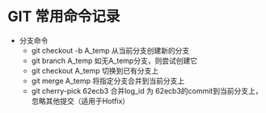 # GIT 常用命令记录

* 分支命令
    * git checkout -b A_temp 从当前分支创建新的分支
    * git branch A_temp 如无A_temp分支，则尝试创建它
    * git checkout A_temp 切换到已有分支上
    * git merge A_temp 将指定分支合并到当前分支上
    * git cherry-pick 62ecb3 合并log_id 为 62ecb3的commit到当前分支上，忽略其他提交（适用于Hotfix）
